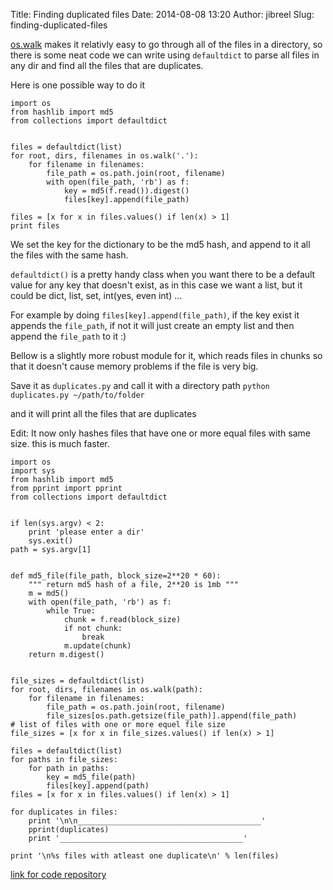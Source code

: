 Title: Finding duplicated files
Date: 2014-08-08 13:20
Author: jibreel
Slug: finding-duplicated-files

[os.walk](https://docs.python.org/2/library/os.html#os.walk) makes it
relativly easy to go through all of the files in a directory, so there
is some neat code we can write using `defaultdict` to parse all files in any dir and
find all the files that are duplicates.

Here is one possible way to do it

	import os
	from hashlib import md5
	from collections import defaultdict


	files = defaultdict(list)
	for root, dirs, filenames in os.walk('.'):
	    for filename in filenames:
	        file_path = os.path.join(root, filename)
	        with open(file_path, 'rb') as f:
	            key = md5(f.read()).digest()
	            files[key].append(file_path)

	files = [x for x in files.values() if len(x) > 1]
	print files


We set the key for the dictionary to be the md5 hash, and append to it
all the files with the same hash.


`defaultdict()` is a pretty handy class
when you want there to be a default value for any key that doesn't
exist, as in this case we want a list, but it could be dict, list, set,
int(yes, even int) ...


For example by doing `files[key].append(file_path)`, if the key
exist it appends the `file_path`, if not it will just create an empty
list and then append the `file_path` to it :)


Bellow is a slightly more robust module for it, which reads files in
chunks so that it doesn't cause memory problems if the file is very big.


Save it as `duplicates.py` and call it with
a directory path
`python duplicates.py ~/path/to/folder`

and it will print all the files that are duplicates


<span class="highlight-red">Edit</span>: It now only hashes files that
have one or more equal files with same size. this is much faster.


	import os
	import sys
	from hashlib import md5
	from pprint import pprint
	from collections import defaultdict


	if len(sys.argv) < 2:
	    print 'please enter a dir'
	    sys.exit()
	path = sys.argv[1]


	def md5_file(file_path, block_size=2**20 * 60):
	    """ return md5 hash of a file, 2**20 is 1mb """
	    m = md5()
	    with open(file_path, 'rb') as f:
	        while True:
	            chunk = f.read(block_size)
	            if not chunk:
	                break
	            m.update(chunk)
	    return m.digest()


	file_sizes = defaultdict(list)
	for root, dirs, filenames in os.walk(path):
	    for filename in filenames:
	        file_path = os.path.join(root, filename)
	        file_sizes[os.path.getsize(file_path)].append(file_path)
	# list of files with one or more equel file size
	file_sizes = [x for x in file_sizes.values() if len(x) > 1]

	files = defaultdict(list)
	for paths in file_sizes:
	    for path in paths:
	        key = md5_file(path)
	        files[key].append(path)
	files = [x for x in files.values() if len(x) > 1]

	for duplicates in files:
	    print '\n\n_________________________________________'
	    pprint(duplicates)
	    print '_________________________________________'

	print '\n%s files with atleast one duplicate\n' % len(files)




[link for code
repository](https://github.com/spaceexperiment/utils/blob/master/duplicates.py)
